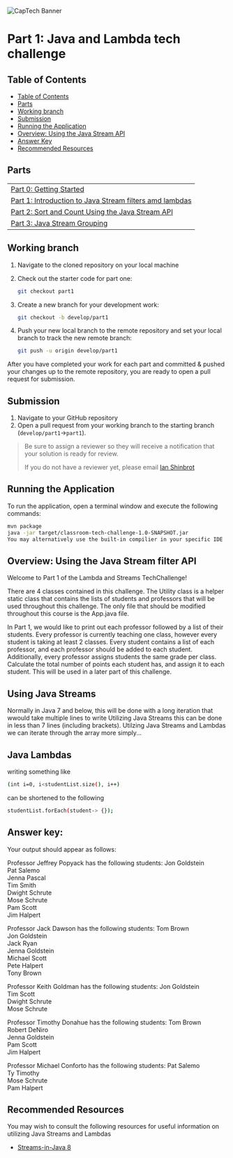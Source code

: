 ![CapTech Banner](https://github.com/captechconsulting/springboot-techchallenge/blob/part0/src/main/resources/images/CaptechLogo.png)

# Part 1: Java and Lambda tech challenge

## Table of Contents

- [Table of Contents](#table-of-contents)
- [Parts](#parts)
- [Working branch](#working-branch)
- [Submission](#submission)
- [Running the Application](#running-the-application)
- [Overview: Using the Java Stream API](#Using-the-Java-Stream-filter-API)
- [Answer Key](#answer-key)
- [Recommended Resources](#recommended-resources)


## Parts

|                                                                                                |
| :--------------------------------------------------------------------------------------------- |
| [Part 0: Getting Started](../../tree/part0)                                                    |
| [Part 1: Introduction to  Java Stream filters amd lambdas](../../tree/part1)                    |
| [Part 2: Sort and Count Using the Java Stream API](#part-2-Java-Stream-Sort-And-Count)     |
| [Part 3: Java Stream Grouping](../../tree/part3) |

## Working branch

1. Navigate to the cloned repository on your local machine
1. Check out the starter code for part one:

    ```bash
    git checkout part1
    ```

1. Create a new branch for your development work:

    ```bash
    git checkout -b develop/part1
    ```

1. Push your new local branch to the remote repository and set your local branch to track the new remote branch:

    ```bash
    git push -u origin develop/part1
    ```

After you have completed your work for each part and committed & pushed your changes up to the remote repository, you
are ready to open a pull request for submission.

## Submission

1. Navigate to your GitHub repository
1. Open a pull request from your working branch to the starting branch (`develop/part1`&rarr;`part1`).

> Be sure to assign a reviewer so they will receive a notification that your solution is ready for review.
>
> If you do not have a reviewer yet, please email [Ian Shinbrot](mailto:ishinbrot@captechconsulting.com)


## Running the Application

To run the application, open a terminal window and execute the following commands:

```bash
mvn package
java -jar target/classroom-tech-challenge-1.0-SNAPSHOT.jar
You may alternatively use the built-in compilier in your specific IDE
```

## Overview: Using the Java Stream filter API

Welcome to Part 1 of the Lambda and Streams TechChallenge!

There are 4 classes contained in this challenge. The Utility class is a helper static class that contains the lists of students and professors that will be used throughout this challenge.
The only file that should be modified throughout this course is the App.java file.

In Part 1, we would like to print out each professor followed by a list of their students.
Every professor is currently teaching one class, however every student is taking at least 2 classes.
Every student contains a list of each professor, and each professor should be added to each student.
Additionally, every professor assigns students the same grade per class.
Calculate the total number of points each student has, and assign it to each student. This will be used in a later part of this challenge.

## Using Java Streams
Normally in Java 7 and below, this will be done with a long iteration that wwould take multiple lines to write
Utilizing Java Streams this can be done in less than 7 lines (including brackets).
Utilzing Java Streams and Lambdas we can iterate through the array more simply...

## Java Lambdas 
writing something like 
```bash 
(int i=0, i<studentList.size(), i++) 
```
can be shortened to the following
```bash 
studentList.forEach(student-> {});
```


## Answer key:
Your output should appear as follows:

Professor Jeffrey Popyack has the following students: Jon Goldstein <br/>
Pat Salemo<br/>
Jenna Pascal<br/>
Tim Smith<br/>
Dwight Schrute<br/>
Mose Schrute<br/>
Pam Scott<br/>
Jim Halpert<br/>

Professor Jack Dawson has the following students: Tom Brown<br/>
Jon Goldstein<br/>
Jack Ryan<br/>
Jenna Goldstein<br/>
Michael Scott<br/>
Pete Halpert<br/>
Tony Brown<br/>

Professor Keith Goldman has the following students: Jon Goldstein<br/>
Tim Scott<br/>
Dwight Schrute<br/>
Mose Schrute<br/>

Professor Timothy Donahue has the following students: Tom Brown<br/>
Robert DeNiro<br/>
Jenna Goldstein<br/>
Pam Scott<br/>
Jim Halpert<br/>

Professor Michael Conforto has the following students: Pat Salemo<br/>
Ty Timothy<br/>
Mose Schrute<br/>
Pam Halpert<br/>

## Recommended Resources

You may wish to consult the following resources for useful information on utilizing Java Streams and Lambdas

 - [Streams-in-Java 8](https://stackify.com/streams-guide-java-8/)